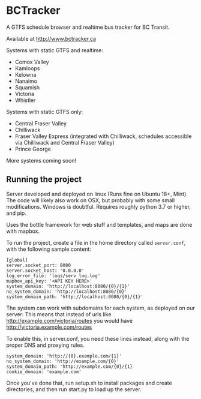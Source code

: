 # BCTracker

A GTFS schedule browser and realtime bus tracker for BC Transit.

Available at http://www.bctracker.ca

Systems with static GTFS and realtime:
- Comox Valley
- Kamloops
- Kelowna
- Nanaimo
- Squamish
- Victoria
- Whistler

Systems with static GTFS only:
- Central Fraser Valley
- Chilliwack
- Fraser Valley Express (integrated with Chilliwack, schedules accessible via Chilliwack and Central Fraser Valley)
- Prince George

More systems coming soon!

## Running the project

Server developed and deployed on linux (Runs fine on Ubuntu 18+, Mint). The code will likely also work on OSX, but probably with some small modifications. Windows is doubtful. Requires roughly python 3.7 or higher, and pip.

Uses the bottle framework for web stuff and templates, and maps are done with mapbox.

To run the project, create a file in the home directory called `server.conf`, with the following sample content:

```
[global]
server.socket_port: 8080
server.socket_host: '0.0.0.0'
log.error_file: 'logs/serv_log.log'
mapbox_api_key: '<API KEY HERE>'
system_domain: 'http://localhost:8080/{0}/{1}'
no_system_domain: 'http://localhost:8080/{0}'
system_domain_path: 'http://localhost:8080/{0}/{1}'

```

The system can work with subdomains for each system, as deployed on our server:
This means that instead of urls like
http://example.com/victoria/routes 
you would have
http://victoria.example.com/routes

To enable this, in server.conf, you need these lines instead, along with the proper DNS and proxying rules.

```
system_domain: 'http://{0}.example.com/{1}'
no_system_domain: 'http://example.com/{0}'
system_domain_path: 'http://example.com/{0}/{1}
cookie_domain: 'example.com'

```

Once you've done that, run setup.sh to install packages and create directories, and then run start.py to load up the server.


